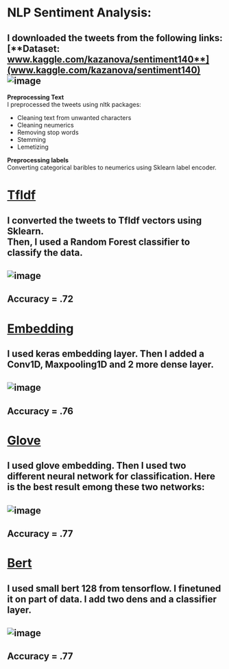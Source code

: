 # NLP Sentiment Analysis:
I downloaded the tweets from the following links:   
[**Dataset: www.kaggle.com/kazanova/sentiment140**](www.kaggle.com/kazanova/sentiment140)    
![image](https://user-images.githubusercontent.com/67642255/147139650-867b7348-e6dc-4c82-b122-300d9ae801db.png)  
------
**Preprocessing Text**   
I preprocessed the tweets using nltk packages:
- Cleaning text from unwanted characters
- Cleaning neumerics 
- Removing stop words
- Stemming
- Lemetizing     

**Preprocessing labels**  
Converting categorical baribles to neumerics using Sklearn label encoder.  
# [TfIdf](https://github.com/Sedighe-Raeisi/NLP-Sentiment-Analysis-/blob/main/Tweet_Sentiment_TfIdf.ipynb)
I converted the tweets to TfIdf vectors using Sklearn.   
Then, I used a Random Forest classifier to classify the data.  
-----
![image](https://user-images.githubusercontent.com/67642255/147194977-01a76101-0ee0-4626-9e25-cc9d31679a81.png)   
-----
 **Accuracy = .72**
-----   
# [Embedding](https://github.com/Sedighe-Raeisi/NLP-Sentiment-Analysis-/blob/main/Tweet_Sentiment_Embedding.ipynb)   
I used keras embedding layer. 
Then I added a Conv1D, Maxpooling1D and 2 more dense layer.  
-----
![image](https://user-images.githubusercontent.com/67642255/147195305-6814f3c7-098e-4f26-b511-945906e51cbf.png)   
-----
 **Accuracy = .76**
-----     
# [Glove](https://github.com/Sedighe-Raeisi/NLP-Sentiment-Analysis-/blob/main/Tweet_Sentiment_Prertrained_Glove.ipynb)  
I used glove embedding. 
Then I used two different neural network for classification. Here is the best result emong these two networks:  
-----
![image](https://user-images.githubusercontent.com/67642255/147195416-14a2f968-9293-4663-bcef-989eafe9515e.png)   
-----
 **Accuracy = .77**
-----     
# [Bert]()  
I used small bert 128 from tensorflow. 
I finetuned it on part of data. 
I add two dens and a classifier layer.   
------
![image](https://user-images.githubusercontent.com/67642255/147139508-d35e77c2-039d-4a51-9b99-21df24aa4d0a.png)
-----
 **Accuracy = .77**
-----


